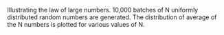 Illustrating the law of large numbers. 10,000 batches of N uniformly distributed random numbers are generated. The distribution of average of the N numbers is plotted for various values of N.
